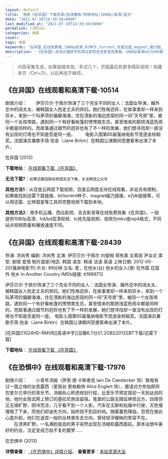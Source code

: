 ```yaml
---
layout: default
title: '电影《在异国》下载资源/在线播放/视频地址/1080p/高清/蓝光'
date: "2021-07-10T14:39:56+0800"
last_modified_at: "2021-07-10T14:39:56+0800"
permalink: /10514/
categories: 电影
cover:
tags: 电影
keywords: '在异国,在线免费看,1080p高清,bt种子,torrent,百度云盘,magnet,磁力链,迅雷下载资源'
description: '《在异国》在线云播放手机西瓜影院吉吉影音免费看，1080p高清bd/hd未删减完整版和tc抢先枪版，mkv/mp4格式，附带bt/torrent种子、magnet/磁力链、百度云盘、网盘资源迅雷下载链接'
---
```


>内容采集生成，如果链接失效，多试几个，页面最后有更多精彩视频！收藏本页（Ctrl+D)，以后再找不麻烦。


## 《在异国》在线观看和高清下载-10514

剧情介绍：　　伊莎贝尔·于佩尔饰演了三个完全不同的女人：法国女导演、婚外恋中的阔太太、被韩国女人抢走丈夫的弃妇。她们性格迥异，在故事里却一样来到异乡，来到一个叫茅项的偏僻海滩，住在清新的海边民宿的同一间“天号房”里，被同一个女孩带路，遇到同一个有好看帐篷的愣愣救生员，甚至借来的那把浅蓝色雨伞都是同样的。而故事通过细节的迥异也有了不一样的发展，她们想寻找却一直没有出现的灯塔也不知是否是同一座。 　　电影入围第65届戛纳电影节竞逐金棕榈奖。法国演员兼歌手简·伯金（Jane Birkin）在韩国公演期间受邀客串出演了本片。


在异国 (2012)

**下载地址**： [在线观看下载 《在异国》](https://www.btbtdy.me/btdy/dy8306.html) 


**无法下载?**：`如果迅雷因版权原因无法下载，关注微信公众号 `

**其他方法1**：从百度云网盘下载视频，百度云网盘支持在线观看，非会员有限制，如果能找到迅雷下载链接、bt/torrent种子、magnet磁力链接、e2dk链接等，可以用迅雷、比特彗星等工具将完整视频下载到本地。

**其他方法2**：用手机云播、西瓜影院、吉吉影音等在线免费观看《在异国》，一般提供1080p高清、hd/bd高清视频、tc抢先版视频，视频为mkv或mp4格式，不同站点视频质量和播放速度不同。


## 《在异国》在线观看和高清下载-28439

导演: 洪尚秀 编剧: 洪尚秀 主演: 伊莎贝尔·于佩尔 刘俊相 郑有美 文素丽 尹汝贞 类型: 剧情 爱情 制片国家/地区: 韩国 语言: 韩语 法语 英语 上映日期: 2012-05-20(戛纳电影节) 片长: 89分钟 又名: 爱，在他乡(台) 他乡的女人(港) 在外国 在国外 他乡 In Another Country IMDb链接: tt1989712

伊莎贝尔·于佩尔饰演了三个完全不同的女人：法国女导演、婚外恋中的阔太太、被韩国女人抢走丈夫的弃妇。她们性格迥异，在故事里却一样来到异乡，来到一个叫茅项的偏僻海滩，住在清新的海边民宿的同一间“天号房”里，被同一个女孩带路，遇到同一个有好看帐篷的愣愣救生员，甚至借来的那把浅蓝色雨伞都是同样的。而故事通过细节的迥异也有了不一样的发展，她们想寻找却一直没有出现的灯塔也不知是否是同一座。 电影入围第65届戛纳电影节竞逐金棕榈奖。法国演员兼歌手简·伯金（Jane Birkin）在韩国公演期间受邀客串出演了本片。


[在异国][1024HD-RMVB][英语中字][豆瓣6.7分][1.2GB][2012][BT下载/迅雷下载]

**下载地址**： [在线观看下载 《在异国》](https://www.btdx8.com/torrent/in_another_country_2012.html) 


## 《在恐惧中》在线观看和高清下载-17976

剧情介绍：　　小青年汤姆（伊恩·德·卡斯泰克 Iain De Caestecker 饰）致电有过一面之缘的女孩露西（爱丽丝·恩格勒特 Alice Englert 饰），邀请对方参加即将在爱尔兰举行的音乐节。汤姆处心积虑规划行程，比音乐节预定提前一天到达目的地。他约女孩去网上预订的基拉尼旅店留宿。笔直的公路无限延伸至远方，四周但见无垠旷野，阴冷荒凉，几乎看不到一个人影。汽车在无聊和枯燥中行驶，天色慢慢暗了下来，而他们却迷失方向，始终找不到目的地。随着暮色降临，恐慌在彼此心底升起，他们在迷宫一般的丛林里失去方向，曾经轻浮暧昧的笑容不在。  　　在漆黑旷野，一名满脸是血的男子突然出现在汤姆和露西面前。原本设想中美好的约会，注定变成万劫不复的噩梦……


在恐惧中 (2013)

**详情查看**： [《在恐惧中》详情介绍](/movie/17976/)， **查看更多**：[本站资源大全](/movie/t/all/)

